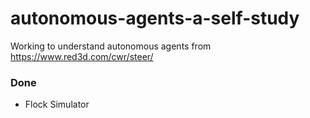 # autonomous-agents-a-self-study
Working to understand autonomous agents from https://www.red3d.com/cwr/steer/

### Done
* Flock Simulator

